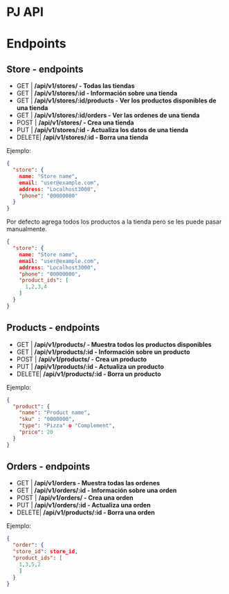 # PJ API

# Endpoints

## Store - endpoints
* GET   | __/api/v1/stores/ - Todas las tiendas__
* GET   | __/api/v1/stores/:id - Información sobre una tienda__
* GET   | __/api/v1/stores/:id/products - Ver los productos disponibles de una tienda__
* GET   | __/api/v1/stores/:id/orders - Ver las ordenes de una tienda__
* POST  | __/api/v1/stores/ - Crea una tienda__
* PUT   | __/api/v1/stores/:id - Actualiza los datos de una tienda__ 
* DELETE| __/api/v1/stores/:id - Borra una tienda__

Ejemplo:

```json
{
  "store": {
    name: "Store name", 
    email: "user@example.com",
    address: "Localhost3000",
    "phone": "00000000"
  }
}
```
Por defecto agrega todos los productos a la tienda pero se les puede pasar manualmente.

```json
{
  "store": {
    name: "Store name", 
    email: "user@example.com",
    address: "Localhost3000",
    "phone": "00000000",
    "product_ids": [
      1,2,3,4
    ]
  }
}

```

## Products - endpoints

* GET   | __/api/v1/products/ - Muestra todos los productos disponibles__
* GET   | __/api/v1/products/:id - Información sobre un producto__
* POST  | __/api/v1/products/ - Crea un producto__
* PUT   | __/api/v1/products/:id - Actualiza un producto__
* DELETE| __/api/v1/products/:id - Borra un producto__

Ejemplo:

```json
{
  "product": {
    "name": "Product name",
    "sku" : "0000000",
    "type": "Pizza" o "Complement",
    "price": 20
  }
}
```

## Orders - endpoints

* GET   | __/api/v1/orders - Muestra todas las ordenes__ 
* GET   | __/api/v1/orders/:id - Información sobre una orden__
* POST  | __/api/v1/orders/ - Crea una orden__
* PUT   | __/api/v1/orders/:id - Actualiza una orden__ 
* DELETE| __/api/v1/products/:id - Borra una orden__ 

Ejemplo:

```json
{
  "order": {
  "store_id": store_id,
  "product_ids": [
    1,3,5,2
    ]
  }
}
```
